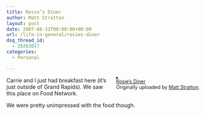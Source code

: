 ```yaml
---
title: Rosie’s Diner
author: Matt Stratton
layout: post
date: 2007-08-31T09:09:00+00:00
url: /life-in-general/rosies-diner
dsq_thread_id:
  - 28263017
categories:
  - Personal

---
```

<div style="float:right;margin-left:10px;margin-bottom:10px;">
  <a href="http://www.flickr.com/photos/mugsy/1285224575/" title="photo sharing"><img src="http://farm2.static.flickr.com/1231/1285224575_7731c7ec8d_m.jpg" alt="" style="border:solid 2px #000000;" /></a> <br /> <span style="font-size:.9em;margin-top:0;"> <a href="http://www.flickr.com/photos/mugsy/1285224575/">Rosie&#8217;s Diner</a> <br /> Originally uploaded by <a href="http://www.flickr.com/people/mugsy/">Matt Stratton</a>. </span>
</div>

Carrie and I just had breakfast here (it&#8217;s just outside of Grand Rapids). We saw this place on Food Network.

We were pretty unimpressed with the food though.